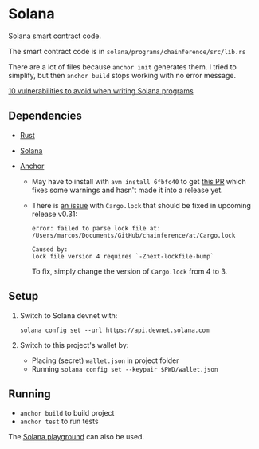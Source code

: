 # Solana

Solana smart contract code.

The smart contract code is in `solana/programs/chainference/src/lib.rs`

There are a lot of files because `anchor init` generates them. I tried to simplify, but then `anchor build` stops working with no error message.

[10 vulnerabilities to avoid when writing Solana programs](https://x.com/pencilflip/status/1483880018858201090)

## Dependencies

- [Rust](https://www.rust-lang.org/tools/install)
- [Solana](https://solana.com/docs/intro/installation)
- [Anchor](https://www.anchor-lang.com/docs/installation)

  - May have to install with `avm install 6fbfc40` to get [this PR](https://github.com/coral-xyz/anchor/pull/3396) which fixes some warnings and hasn't made it into a release yet.
  - There is [an issue](https://github.com/coral-xyz/anchor/issues/3392#issuecomment-2508412018) with `Cargo.lock` that should be fixed in upcoming release v0.31:

    ```
    error: failed to parse lock file at: /Users/marcos/Documents/GitHub/chainference/at/Cargo.lock

    Caused by:
    lock file version 4 requires `-Znext-lockfile-bump`

    ```

    To fix, simply change the version of `Cargo.lock` from 4 to 3.

## Setup

1. Switch to Solana devnet with:

   ```shell
   solana config set --url https://api.devnet.solana.com
   ```

2. Switch to this project's wallet by:

   - Placing (secret) `wallet.json` in project folder
   - Running `solana config set --keypair $PWD/wallet.json`

## Running

- `anchor build` to build project
- `anchor test` to run tests

The [Solana playground](https://beta.solpg.io/) can also be used.

